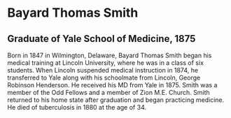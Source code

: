 # Bayard Thomas Smith
## Graduate of Yale School of Medicine, 1875
Born in 1847 in Wilmington, Delaware, Bayard Thomas Smith began his medical training at Lincoln University, where he was in a class of six students. When Lincoln suspended medical instruction in 1874, he transferred to Yale along with his schoolmate from Lincoln, George Robinson Henderson. He received his MD from Yale in 1875. Smith was a member of the Odd Fellows and a member of Zion M.E. Church.
Smith returned to his home state after graduation and began practicing medicine. He died of tuberculosis in 1880 at the age of 34.
